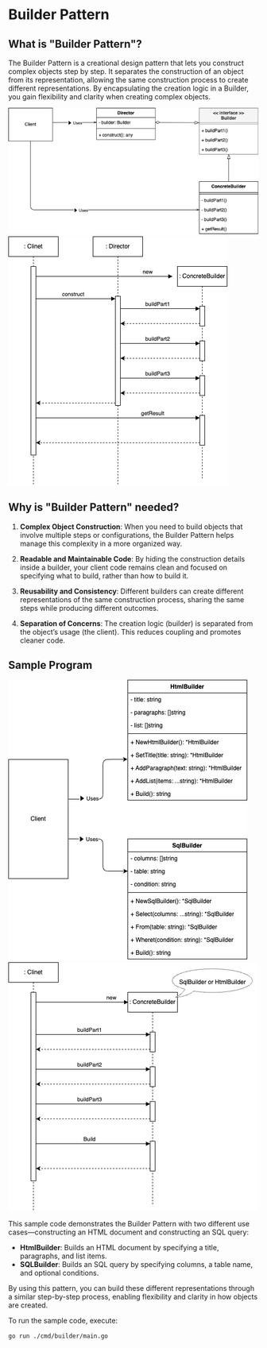 # Builder Pattern

## What is "Builder Pattern"?

The Builder Pattern is a creational design pattern that lets you construct complex objects step by step. It separates the construction of an object from its representation, allowing the same construction process to create different representations. By encapsulating the creation logic in a Builder, you gain flexibility and clarity when creating complex objects.

![Class Diagram](./assets/class-diagram.drawio.png)
![Sequence Diagram](./assets/class-sequence-diagram.drawio.png)

## Why is "Builder Pattern" needed?

1. **Complex Object Construction**: When you need to build objects that involve multiple steps or configurations, the Builder Pattern helps manage this complexity in a more organized way.

2. **Readable and Maintainable Code**: By hiding the construction details inside a builder, your client code remains clean and focused on specifying what to build, rather than how to build it.

3. **Reusability and Consistency**: Different builders can create different representations of the same construction process, sharing the same steps while producing different outcomes.

4. **Separation of Concerns**: The creation logic (builder) is separated from the object’s usage (the client). This reduces coupling and promotes cleaner code.

## Sample Program

![Sample Program Diagram](./assets/sample-program.drawio.png)
![Sample Sequence Diagram](./assets/sample-sequence.drawio.png)

This sample code demonstrates the Builder Pattern with two different use cases—constructing an HTML document and constructing an SQL query:

- **HtmlBuilder**: Builds an HTML document by specifying a title, paragraphs, and list items.  
- **SQLBuilder**: Builds an SQL query by specifying columns, a table name, and optional conditions.

By using this pattern, you can build these different representations through a similar step-by-step process, enabling flexibility and clarity in how objects are created.

To run the sample code, execute:

```bash
go run ./cmd/builder/main.go
```